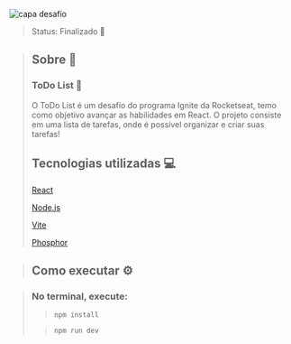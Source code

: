 ![capa desafio](https://user-images.githubusercontent.com/103121417/227618636-e4e7f62c-58bc-4832-908f-b62e7e8d0560.png)
> Status: Finalizado 🚀

> ## Sobre 📖
> 
> ### ToDo List 📃
> O ToDo List é um desafio do programa Ignite da Rocketseat, temo como objetivo avançar as habilidades em React. O projeto consiste em uma lista de tarefas, onde é possível organizar e criar suas tarefas!
>
> ## Tecnologias utilizadas 💻
> 
> [React](https://pt-br.reactjs.org/)
>
> [Node.js](https://nodejs.org/en/)
>
> [Vite](https://vitejs.dev/)
>
> [Phosphor](https://www.npmjs.com/package/phosphor-react)
>

> ## Como executar ⚙️

> ### No terminal, execute:
>
>> ```npm install```
>
>> ```npm run dev```


